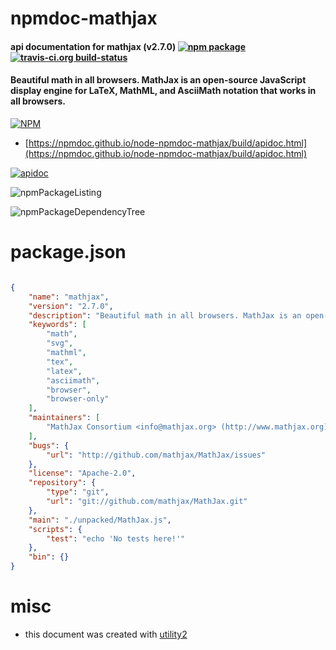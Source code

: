 # npmdoc-mathjax

#### api documentation for  mathjax (v2.7.0)  [![npm package](https://img.shields.io/npm/v/npmdoc-mathjax.svg?style=flat-square)](https://www.npmjs.org/package/npmdoc-mathjax) [![travis-ci.org build-status](https://api.travis-ci.org/npmdoc/node-npmdoc-mathjax.svg)](https://travis-ci.org/npmdoc/node-npmdoc-mathjax)

#### Beautiful math in all browsers. MathJax is an open-source JavaScript display engine for LaTeX, MathML, and AsciiMath notation that works in all browsers.

[![NPM](https://nodei.co/npm/mathjax.png?downloads=true&downloadRank=true&stars=true)](https://www.npmjs.com/package/mathjax)

- [https://npmdoc.github.io/node-npmdoc-mathjax/build/apidoc.html](https://npmdoc.github.io/node-npmdoc-mathjax/build/apidoc.html)

[![apidoc](https://npmdoc.github.io/node-npmdoc-mathjax/build/screenCapture.buildCi.browser.%252Ftmp%252Fbuild%252Fapidoc.html.png)](https://npmdoc.github.io/node-npmdoc-mathjax/build/apidoc.html)

![npmPackageListing](https://npmdoc.github.io/node-npmdoc-mathjax/build/screenCapture.npmPackageListing.svg)

![npmPackageDependencyTree](https://npmdoc.github.io/node-npmdoc-mathjax/build/screenCapture.npmPackageDependencyTree.svg)



# package.json

```json

{
    "name": "mathjax",
    "version": "2.7.0",
    "description": "Beautiful math in all browsers. MathJax is an open-source JavaScript display engine for LaTeX, MathML, and AsciiMath notation that works in all browsers.",
    "keywords": [
        "math",
        "svg",
        "mathml",
        "tex",
        "latex",
        "asciimath",
        "browser",
        "browser-only"
    ],
    "maintainers": [
        "MathJax Consortium <info@mathjax.org> (http://www.mathjax.org)"
    ],
    "bugs": {
        "url": "http://github.com/mathjax/MathJax/issues"
    },
    "license": "Apache-2.0",
    "repository": {
        "type": "git",
        "url": "git://github.com/mathjax/MathJax.git"
    },
    "main": "./unpacked/MathJax.js",
    "scripts": {
        "test": "echo 'No tests here!'"
    },
    "bin": {}
}
```



# misc
- this document was created with [utility2](https://github.com/kaizhu256/node-utility2)
